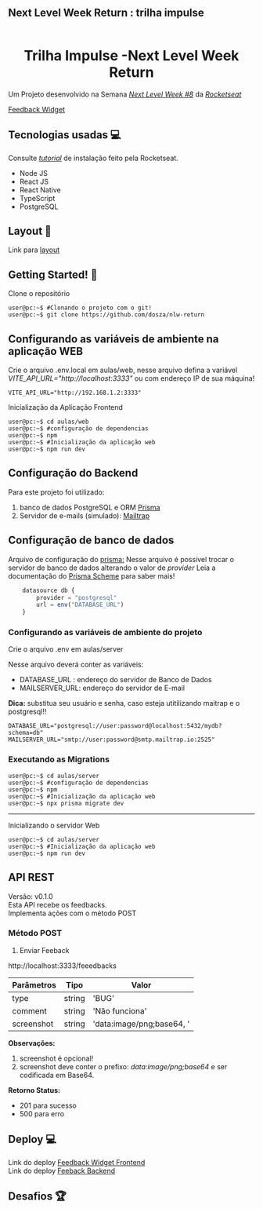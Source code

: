 Next Level Week Return : trilha impulse
--
<p align="center">
    <img src="data:image/gif;base64,R0lGODlhAQABAIAAAAAAAP///yH5BAEAAAAALAAAAAABAAEAAAIBRAA7">
</p>


<h1 align="center">Trilha Impulse -Next Level Week Return </h1>


Um Projeto desenvolvido na Semana *[Next Level Week \#8](https://nextlevelweek.com)* da *[Rocketseat](https://rocketseat.com.br/)*

[Feedback Widget](https://efficient-sloth-d85.notion.site/Impulse-58f2daadb8e1433894420cbc57571087)

Tecnologias usadas 💻️
---
Consulte  *[tutorial](https://efficient-sloth-d85.notion.site/Instalando-o-Node-js-f00c900c9c584026ba153dbe67dd2c50)* de instalação feito pela Rocketseat.
+ Node JS
+ React JS
+ React Native
+ TypeScript
+ PostgreSQL 

Layout 📌️
---
Link para [layout](https://www.figma.com/community/file/1102912516166573468/Feedback-Widget)

Getting Started! 🚀️
---
Clone o repositório
```console
user@pc:~$ #Clonando o projeto com o git!
user@pc:~$ git clone https://github.com/dosza/nlw-return
```


## Configurando as variáveis de ambiente na aplicação WEB ##

Crie o arquivo .env.local  em aulas/web, nesse arquivo defina a variável *VITE_API_URL="http://localhost:3333"* ou com endereço IP de sua máquina!

```env
VITE_API_URL="http://192.168.1.2:3333"
```

Inicialização da Aplicação Frontend
```console
user@pc:~$ cd aulas/web
user@pc:~$ #configuração de dependencias
user@pc:~$ npm
user@pc:~$ #Inicialização da aplicação web
user@pc:~$ npm run dev
```

Configuração do Backend
---

Para este projeto foi utilizado:
1.	banco de dados PostgreSQL e ORM [Prisma](https://www.prisma.io/)
2.	Servidor de e-mails (simulado): [Mailtrap](https://mailtrap.io)



## Configuração de banco de dados ##

Arquivo de configuração do [prisma:](https://github.com/dosza/nlw-return/blob/main/aulas/server/prisma/schema.prisma)
Nesse arquivo é possível trocar o servidor de banco de dados alterando  o valor de *provider*
Leia a documentação do [Prisma Scheme](https://pris.ly/d/prisma-schema) para saber mais!


```javascript
	datasource db {
		provider = "postgresql"
		url = env("DATABASE_URL")
	}
````

### Configurando as variáveis de ambiente do projeto ###
Crie o arquivo .env em aulas/server

Nesse arquivo deverá conter as variáveis:
+	DATABASE_URL : endereço do servidor de Banco de Dados
+	MAILSERVER_URL: endereço do servidor de E-mail

**Dica:** substitua seu usuário e senha, caso esteja utitilizando maitrap e o postgresql!!

```env
DATABASE_URL="postgresql://user:password@localhost:5432/mydb?schema=db"
MAILSERVER_URL="smtp://user:password@smtp.mailtrap.io:2525"

```

### Executando as Migrations ###
```console
user@pc:~$ cd aulas/server
user@pc:~$ #configuração de dependencias
user@pc:~$ npm
user@pc:~$ #Inicialização da aplicação web
user@pc:~$ npx prisma migrate dev
```
---
Inicializando o servidor Web
```console
user@pc:~$ cd aulas/server
user@pc:~$ #Inicialização da aplicação web
user@pc:~$ npm run dev
```


## API REST ##
Versão: v0.1.0<br/>
Esta API recebe os feedbacks.<br/>Implementa ações com o método POST

### Método POST
1.  Enviar Feeback

http://localhost:3333/feeedbacks

Parâmetros | Tipo| Valor
-----------|-----------|-----------
type 		        | string  | 'BUG'
comment              | string  | 'Não funciona'
screenshot        | string  | 'data:image/png;base64, '



**Observações:** 
1. 	screenshot é opcional!
2.	screenshot deve conter o prefixo: *data:image/png;base64* e ser codificada em Base64.


**Retorno Status:**

+	201 para sucesso
+	500 para erro

Deploy 💻️
---
Link do deploy [Feedback Widget Frontend](https://nlw-return-2e12h73l2-danieloliveirasouza.vercel.app/)<br/>
Link do deploy [Feeback Backend](https://nlw-return-production-ca43.up.railway.app)


Desafios 🏆️
---
